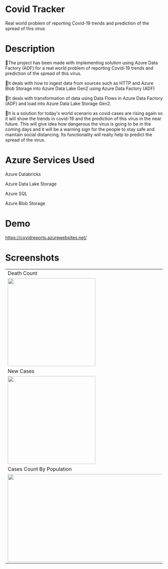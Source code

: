 # Covid Tracker
Real world problem of reporting Covid-19 trends and prediction of the spread of this virus

# Description
🔵The project has been made with implementing solution using Azure Data Factory (ADF) for a real world problem of reporting Covid-19 trends and prediction of the spread of this virus.

🔵It deals with how to ingest data from sources such as HTTP and Azure Blob Storage into Azure Data Lake Gen2 using Azure Data Factory (ADF)

🔵It deals with transformation of data using Data Flows in Azure Data Factory (ADF) and load into Azure Data Lake Storage Gen2.

🔵It is a solution for today's world scenario as covid cases are rising again so it will show the trends in covid-19 and the prediction of this virus in the near future. This will give idea how dangerous the virus is going to be in the coming days and it will be a warning sign for the people to stay safe and maintain social distancing. Its functionality will really help to predict the spread of the virus.

# Azure Services Used
Azure Databricks

Azure Data Lake Storage

Azure SQL

Azure Blob Storage

# Demo
https://covidreports.azurewebsites.net/

# Screenshots
<table>
  <tr>
    <td>Death Count</td>
     <td>Confirmed Cases</td>  
  </tr>
  <tr>
    <td><img src="https://user-images.githubusercontent.com/66421821/150181147-7fe7b729-d77f-4735-a5d2-c72ae455e60f.PNG" height="280" width="280"></td> 
    <td><img src="https://user-images.githubusercontent.com/66421821/150181555-f2b6793a-16cd-42d2-abc7-9f06dcd867c5.PNG" height="280" width="280"></td>  
      
  </tr>
  
  <tr>
  <td>New Cases</td>
  <td>Cases Count</td>
  </tr>
  <tr>
    <td><img src="https://user-images.githubusercontent.com/66421821/150181630-1bef77c3-5d6b-4f7e-9a07-96f04f5e1f0c.PNG" height="280" width="280"></td>
    <td><img src="https://user-images.githubusercontent.com/66421821/150182311-b460d7ff-4882-455a-856b-b6acc9ac2f6b.PNG" height="280" width="560"></td>   
  </tr>
  
   <tr>
  <td>Cases Count By Population</td>
  <td>Tests Done</td>
  </tr>
  <tr>
    <td><img src="https://user-images.githubusercontent.com/66421821/150183586-b9655cea-7a66-466d-9f29-8074f5f2df45.PNG" height="280" width="560"></td> 
    <td><img src="https://user-images.githubusercontent.com/66421821/150187070-ae6aea50-2e7b-4b87-8296-8db588882e80.PNG" height="280" width="560"></td>  
  </tr>
 </table>
